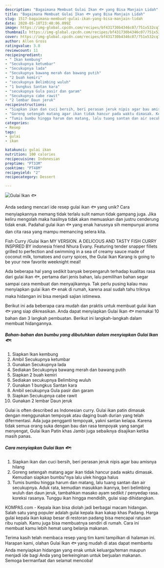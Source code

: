 ```yaml
---
description: "Bagaimana Membuat Gulai Ikan 🐟 yang Bisa Manjain Lidah"
title: "Bagaimana Membuat Gulai Ikan 🐟 yang Bisa Manjain Lidah"
slug: 1517-bagaimana-membuat-gulai-ikan-yang-bisa-manjain-lidah
date: 2020-05-18T23:40:06.099Z
image: https://img-global.cpcdn.com/recipes/bf431730b4346c07/751x532cq70/gulai-ikan-🐟-foto-resep-utama.jpg
thumbnail: https://img-global.cpcdn.com/recipes/bf431730b4346c07/751x532cq70/gulai-ikan-🐟-foto-resep-utama.jpg
cover: https://img-global.cpcdn.com/recipes/bf431730b4346c07/751x532cq70/gulai-ikan-🐟-foto-resep-utama.jpg
author: Allen Gross
ratingvalue: 3.8
reviewcount: 11
recipeingredient:
- " Ikan kembung"
- "Secukupnya ketumbar"
- "Secukupnya lada"
- "Secukupnya bawang merah dan bawang putih"
- "2 buah kemiri"
- "secukupnya Belimbing wuluh"
- "1 bungkus Santan kara"
- "secukupnya Gula pasir dan garam"
- "Secukupnya cabe rawit"
- "2 lembar Daun jeruk"
recipeinstructions:
- "Siapkan ikan dan cuci bersih, beri perasan jeruk nipis agar bau amisnya hilang"
- "Goreng setengah matang agar ikan tidak hancur pada waktu dimasak. Kemudian siapkan bumbu&#34;nya lalu ulek hingga halus"
- "Tumis bumbu hingga harum dan matang, lalu tuang santan dan air secukupnya. Aduk rata, kemudian masukkan ikannya, beri belimbing wuluh dan daun jeruk, tambahkan masako ayam sedikit / penyedap rasa. koreksi rasanya. Tunggu ikan hingga mendidih, gulai siap dihidangkan."
categories:
- Resep
tags:
- gulai
- ikan

katakunci: gulai ikan 
nutrition: 100 calories
recipecuisine: Indonesian
preptime: "PT33M"
cooktime: "PT48M"
recipeyield: "2"
recipecategory: Dessert

---
```



![Gulai Ikan 🐟](https://img-global.cpcdn.com/recipes/bf431730b4346c07/751x532cq70/gulai-ikan-🐟-foto-resep-utama.jpg)

Anda sedang mencari ide resep gulai ikan 🐟 yang unik? Cara menyiapkannya memang tidak terlalu sulit namun tidak gampang juga. Jika keliru mengolah maka hasilnya tidak akan memuaskan dan justru cenderung tidak enak. Padahal gulai ikan 🐟 yang enak harusnya sih mempunyai aroma dan cita rasa yang mampu memancing selera kita.

Fish Curry /Gulai Ikan MY VERSION. A DELICOUS AND TASTY FISH CURRY INSPIRED BY indonesia friend Nhura Evany. Featuring tender snapper fillets grilled to perfection and swimming in a sea of creamy sauce made of coconut milk, tomatoes and curry spices, the Gulai Ikan Karang is going to be your new favorite weeknight meal!

Ada beberapa hal yang sedikit banyak berpengaruh terhadap kualitas rasa dari gulai ikan 🐟, pertama dari jenis bahan, lalu pemilihan bahan segar sampai cara membuat dan menyajikannya. Tak perlu pusing kalau mau menyiapkan gulai ikan 🐟 enak di rumah, karena asal sudah tahu triknya maka hidangan ini bisa menjadi sajian istimewa.


Berikut ini ada beberapa cara mudah dan praktis untuk membuat gulai ikan 🐟 yang siap dikreasikan. Anda dapat menyiapkan Gulai Ikan 🐟 memakai 10 bahan dan 3 langkah pembuatan. Berikut ini langkah-langkah dalam membuat hidangannya.

<!--inarticleads1-->

##### Bahan-bahan dan bumbu yang dibutuhkan dalam menyiapkan Gulai Ikan 🐟:

1. Siapkan  Ikan kembung
1. Ambil Secukupnya ketumbar
1. Gunakan Secukupnya lada
1. Sediakan Secukupnya bawang merah dan bawang putih
1. Siapkan 2 buah kemiri
1. Sediakan secukupnya Belimbing wuluh
1. Gunakan 1 bungkus Santan kara
1. Ambil secukupnya Gula pasir dan garam
1. Siapkan Secukupnya cabe rawit
1. Gunakan 2 lembar Daun jeruk


Gulai is often described as Indonesian curry. Gulai ikan patin dimasak dengan menggunakan tempoyak atau daging buah durian yang telah difermentasi. Ada juga pengganti tempoyak, yakni santan kelapa. Karena tidak semua orang suka dengan bau dan rasa tempoyak yang sangat menyengat, Gulai Ikan Patin khas Jambi juga sebaiknya disajikan ketika masih panas. 

<!--inarticleads2-->

##### Cara menyiapkan Gulai Ikan 🐟:

1. Siapkan ikan dan cuci bersih, beri perasan jeruk nipis agar bau amisnya hilang
1. Goreng setengah matang agar ikan tidak hancur pada waktu dimasak. Kemudian siapkan bumbu&#34;nya lalu ulek hingga halus
1. Tumis bumbu hingga harum dan matang, lalu tuang santan dan air secukupnya. Aduk rata, kemudian masukkan ikannya, beri belimbing wuluh dan daun jeruk, tambahkan masako ayam sedikit / penyedap rasa. koreksi rasanya. Tunggu ikan hingga mendidih, gulai siap dihidangkan.


KOMPAS.com - Kepala ikan bisa diolah jadi berbagai macam hidangan. Salah satu yang populer adalah gulai kepala ikan kakap khas Padang. Harga gulai kepala ikan kakap besar di restoran padang bisa mencapai ratusan ribu rupiah. Kamu juga bisa membuatnya sendiri di rumah. Cara ini membuat kamu lebih hemat uang belanja makanan. 

Terima kasih telah membaca resep yang tim kami tampilkan di halaman ini. Harapan kami, olahan Gulai Ikan 🐟 yang mudah di atas dapat membantu Anda menyiapkan hidangan yang enak untuk keluarga/teman maupun menjadi ide bagi Anda yang berkeinginan untuk berjualan makanan. Semoga bermanfaat dan selamat mencoba!
